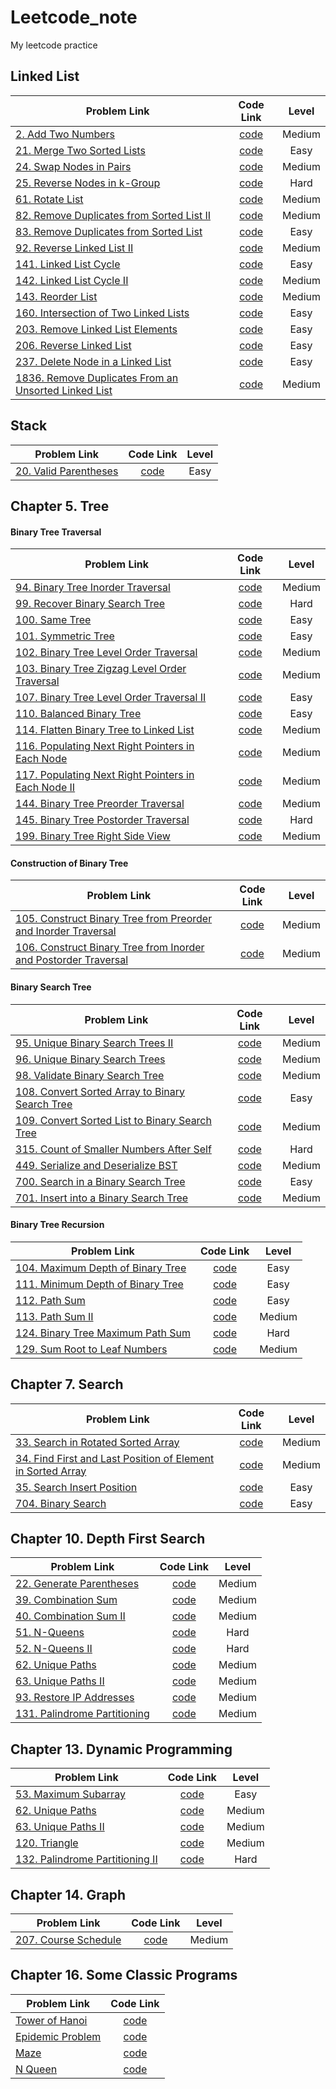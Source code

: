 # Leetcode_note
My leetcode practice

## Linked List
| Problem Link  |  Code Link  | Level |
| ------------- |:-------------:| :-------------:| 
| [2. Add Two Numbers](https://leetcode.com/problems/add-two-numbers/) | [code](https://github.com/r06921037zwh/Leetcode_note/blob/master/Linked%20List/add-two-numbers.py)| Medium |
| [21. Merge Two Sorted Lists](https://leetcode.com/problems/merge-two-sorted-lists/)| [code](https://github.com/r06921037zwh/Leetcode_note/blob/master/Linked%20List/merge-two-sorted-lists.py)| Easy |
| [24. Swap Nodes in Pairs](https://leetcode.com/problems/swap-nodes-in-pairs/)| [code](https://github.com/r06921037zwh/Leetcode_note/blob/master/Linked%20List/swap-nodes-in-pairs.py) | Medium |
| [25. Reverse Nodes in k-Group](https://leetcode.com/problems/reverse-nodes-in-k-group/) | [code](https://github.com/r06921037zwh/Leetcode_note/blob/master/Linked%20List/reverse-nodes-in-k-group.py) | Hard |
| [61. Rotate List](https://leetcode.com/problems/rotate-list/) | [code](https://github.com/r06921037zwh/Leetcode_note/tree/master/Linked%20List) | Medium|
| [82. Remove Duplicates from Sorted List II](https://leetcode.com/problems/remove-duplicates-from-sorted-list-ii/) | [code](https://github.com/r06921037zwh/Leetcode_note/blob/master/Linked%20List/remove-duplicates-from-sorted-list-ii.py) | Medium |
| [83. Remove Duplicates from Sorted List](https://leetcode.com/problems/remove-duplicates-from-sorted-list/) | [code](https://github.com/r06921037zwh/Leetcode_note/blob/master/Linked%20List/remove-duplicates-from-sorted-list.py)  | Easy |
| [92. Reverse Linked List II](https://leetcode.com/problems/reverse-linked-list-ii/) | [code](https://github.com/r06921037zwh/Leetcode_note/blob/master/Linked%20List/reverse-linked-list-ii.py) | Medium |
| [141. Linked List Cycle](https://leetcode.com/problems/linked-list-cycle/) | [code](https://github.com/r06921037zwh/Leetcode_note/blob/master/Linked%20List/linked-list-cycle.py) | Easy |
| [142. Linked List Cycle II](https://leetcode.com/problems/linked-list-cycle-ii/)| [code](https://github.com/r06921037zwh/Leetcode_note/blob/master/Linked%20List/linked-list-cycle-ii.py)| Medium |
| [143. Reorder List](https://leetcode.com/problems/reorder-list/) | [code](https://github.com/r06921037zwh/Leetcode_note/blob/master/Linked%20List/reorder-list.py) | Medium |
| [160. Intersection of Two Linked Lists](https://leetcode.com/problems/intersection-of-two-linked-lists/)| [code](https://github.com/r06921037zwh/Leetcode_note/blob/master/Linked%20List/intersection-of-two-linked-lists.py)| Easy |
| [203. Remove Linked List Elements](https://leetcode.com/problems/remove-linked-list-elements/submissions/)| [code](https://github.com/r06921037zwh/Leetcode_note/blob/master/Linked%20List/remove-linked-list-elements.py)| Easy |
| [206. Reverse Linked List](https://leetcode.com/problems/reverse-linked-list/)| [code](https://github.com/r06921037zwh/Leetcode_note/blob/master/Linked%20List/Reverse_Linked_List.py) | Easy |   
| [237. Delete Node in a Linked List](https://leetcode.com/problems/delete-node-in-a-linked-list/) | [code](https://github.com/r06921037zwh/Leetcode_note/blob/master/Linked%20List/delete-node-in-a-linked-list.py) | Easy |
| [1836. Remove Duplicates From an Unsorted Linked List](https://leetcode.com/problems/remove-duplicates-from-an-unsorted-linked-list/) | [code](https://github.com/r06921037zwh/Leetcode_note/blob/master/Linked%20List/remove-duplicates-from-an-unsorted-linked-list.py) | Medium |

## Stack
| Problem Link  |  Code Link  | Level |
| ------------- |:-------------:| :-------------:| 
| [20. Valid Parentheses](https://leetcode.com/problems/valid-parentheses/)| [code](https://github.com/r06921037zwh/Leetcode_note/blob/master/Chapter4_Stack_and_Queue/p20_Valid_Parentheses.cpp) | Easy|

## Chapter 5. Tree
#### Binary Tree Traversal
| Problem Link  |  Code Link  | Level |
| ------------- |:-------------:| :-------------:| 
| [94. Binary Tree Inorder Traversal](https://leetcode.com/problems/binary-tree-inorder-traversal/) | [code](https://github.com/r06921037zwh/Leetcode_note/blob/master/Chapter_5_Tree/p94_Binary_Tree_Inorder_Traversal.cpp) | Medium |
| [99. Recover Binary Search Tree](https://leetcode.com/problems/recover-binary-search-tree/)| [code](https://github.com/r06921037zwh/Leetcode_note/blob/master/Chapter_5_Tree/p99_Recover_Binary_Search_Tree.cpp)| Hard |
| [100. Same Tree](https://leetcode.com/problems/same-tree/) | [code](https://github.com/r06921037zwh/Leetcode_note/blob/master/Chapter_5_Tree/p100_Same_Tree.cpp)| Easy |
| [101. Symmetric Tree](https://leetcode.com/problems/symmetric-tree/) |  [code](https://github.com/r06921037zwh/Leetcode_note/blob/master/Chapter_5_Tree/p101_Symmetric_Tree.cpp)| Easy |
| [102. Binary Tree Level Order Traversal](https://leetcode.com/problems/binary-tree-level-order-traversal/)| [code](https://github.com/r06921037zwh/Leetcode_note/blob/master/Chapter_5_Tree/p102_Binary_Tree_Level_Order_Traversal.cpp)| Medium |
| [103. Binary Tree Zigzag Level Order Traversal](https://leetcode.com/problems/binary-tree-zigzag-level-order-traversal/)| [code](https://github.com/r06921037zwh/Leetcode_note/blob/master/Chapter_5_Tree/p103_Binary_Tree_Zigzag_Level_Order_Traversal.cpp) | Medium |
| [107. Binary Tree Level Order Traversal II](https://leetcode.com/problems/binary-tree-level-order-traversal-ii/)| [code](https://github.com/r06921037zwh/Leetcode_note/blob/master/Chapter_5_Tree/p107_Binary_Tree_Level_Order_Traversal_II.cpp)| Easy |
| [110. Balanced Binary Tree](https://leetcode.com/problems/balanced-binary-tree/) | [code](https://github.com/r06921037zwh/Leetcode_note/blob/master/Chapter_5_Tree/p110_Balanced_Binary_Tree.cpp) | Easy |
| [114. Flatten Binary Tree to Linked List](https://leetcode.com/problems/flatten-binary-tree-to-linked-list/)| [code](https://github.com/r06921037zwh/Leetcode_note/blob/master/Chapter_5_Tree/p114_Flatten_Binary_Tree_to_Linked_List.cpp) | Medium |
| [116. Populating Next Right Pointers in Each Node](https://leetcode.com/problems/populating-next-right-pointers-in-each-node/)| [code](https://github.com/r06921037zwh/Leetcode_note/blob/master/Chapter_5_Tree/p116_Populating_Next_Right_Pointers_in_Each_Node.cpp)| Medium |
| [117. Populating Next Right Pointers in Each Node II](https://leetcode.com/problems/populating-next-right-pointers-in-each-node-ii/)| [code](https://github.com/r06921037zwh/Leetcode_note/blob/master/Chapter_5_Tree/p116_Populating_Next_Right_Pointers_in_Each_Node.cpp)| Medium |
| [144. Binary Tree Preorder Traversal](https://leetcode.com/problems/binary-tree-preorder-traversal/) | [code](https://github.com/r06921037zwh/Leetcode_note/blob/master/Chapter_5_Tree/p144_Binary_Tree_Preorder_Traversal.cpp)| Medium |
| [145. Binary Tree Postorder Traversal](https://leetcode.com/problems/binary-tree-postorder-traversal/)  | [code](https://github.com/r06921037zwh/Leetcode_note/blob/master/Chapter_5_Tree/p145_Binary_Tree_Postorder_Traversal.cpp) | Hard |
| [199. Binary Tree Right Side View](https://leetcode.com/problems/binary-tree-right-side-view/) | [code](https://github.com/r06921037zwh/Leetcode_note/blob/master/Chapter_5_Tree/p199_Binary_Tree_Right_Side_View.cpp)| Medium |

#### Construction of Binary Tree
| Problem Link  |  Code Link  | Level |
| ------------- |:-------------:| :-------------:| 
| [105. Construct Binary Tree from Preorder and Inorder Traversal](https://leetcode.com/problems/construct-binary-tree-from-preorder-and-inorder-traversal/) | [code](https://github.com/r06921037zwh/Leetcode_note/blob/master/Chapter_5_Tree/p105_Construct_Binary_Tree_from_Preorder_and_Inorder_Traversal.cpp) | Medium |
| [106. Construct Binary Tree from Inorder and Postorder Traversal](https://leetcode.com/problems/construct-binary-tree-from-inorder-and-postorder-traversal/)| [code](https://github.com/r06921037zwh/Leetcode_note/blob/master/Chapter_5_Tree/p106_Construct_Binary_Tree_from_Inorder_and_Postorder_Traversal.cpp)| Medium |

#### Binary Search Tree
| Problem Link  |  Code Link  | Level |
| ------------- |:-------------:| :-------------:| 
| [95. Unique Binary Search Trees II](https://leetcode.com/problems/unique-binary-search-trees-ii/)| [code](https://github.com/r06921037zwh/Leetcode_note/blob/master/Chapter_5_Tree/p95_Unique_Binary_Search_Trees_II.cpp)| Medium |
| [96. Unique Binary Search Trees](https://leetcode.com/problems/unique-binary-search-trees/)| [code](https://github.com/r06921037zwh/Leetcode_note/blob/master/Chapter_5_Tree/p96_Unique_Binary_Search_Trees.cpp)| Medium |
| [98. Validate Binary Search Tree](https://leetcode.com/problems/validate-binary-search-tree/)| [code](https://github.com/r06921037zwh/Leetcode_note/blob/master/Chapter_5_Tree/p98_Validate_Binary_Search_Tree.cpp)| Medium |
| [108. Convert Sorted Array to Binary Search Tree](https://leetcode.com/problems/convert-sorted-array-to-binary-search-tree/)| [code](https://github.com/r06921037zwh/Leetcode_note/blob/master/Chapter_5_Tree/p108_Convert_Sorted_Array_to_Binary_Search_Tree.cpp)| Easy |
| [109. Convert Sorted List to Binary Search Tree](https://leetcode.com/problems/convert-sorted-list-to-binary-search-tree/)| [code](https://github.com/r06921037zwh/Leetcode_note/blob/master/Chapter_5_Tree/p109_Convert_Sorted_List_to_Binary_Search_Tree.cpp)| Medium |
| [315. Count of Smaller Numbers After Self](https://leetcode.com/problems/count-of-smaller-numbers-after-self/)| [code](https://github.com/r06921037zwh/Leetcode_note/blob/master/Chapter_5_Tree/p315_Count_of_Smaller_Numbers_After_Self.cpp)| Hard |
| [449. Serialize and Deserialize BST](https://leetcode.com/problems/serialize-and-deserialize-bst/) | [code](https://github.com/r06921037zwh/Leetcode_note/blob/master/Chapter_5_Tree/p449_Serialize_and_Deserialize_BST.cpp)| Medium |
| [700. Search in a Binary Search Tree](https://leetcode.com/problems/search-in-a-binary-search-tree/)| [code](https://github.com/r06921037zwh/Leetcode_note/blob/master/Chapter_5_Tree/p700_Search_in_a_Binary_Search_Tree.cpp)| Easy |
| [701. Insert into a Binary Search Tree](https://leetcode.com/problems/insert-into-a-binary-search-tree/)| [code](https://github.com/r06921037zwh/Leetcode_note/blob/master/Chapter_5_Tree/p701_Insert_into_a_Binary_Search_Tree.cpp) | Medium |

#### Binary Tree Recursion
| Problem Link  |  Code Link  | Level |
| ------------- |:-------------:| :-------------:| 
| [104. Maximum Depth of Binary Tree](https://leetcode.com/problems/maximum-depth-of-binary-tree/)| [code](https://github.com/r06921037zwh/Leetcode_note/blob/master/Chapter_5_Tree/p104_Maximum_Depth_of_Binary_Tree.cpp)| Easy |
| [111. Minimum Depth of Binary Tree](https://leetcode.com/problems/minimum-depth-of-binary-tree/)| [code](https://github.com/r06921037zwh/Leetcode_note/blob/master/Chapter_5_Tree/p111_Minimum_Depth_of_Binary_Tree.cpp) | Easy |
| [112. Path Sum](https://leetcode.com/problems/path-sum/)| [code](https://github.com/r06921037zwh/Leetcode_note/blob/master/Chapter_5_Tree/p112_Path_Sum.cpp)| Easy |
| [113. Path Sum II](https://leetcode.com/problems/path-sum-ii/)| [code](https://github.com/r06921037zwh/Leetcode_note/blob/master/Chapter_5_Tree/p113_Path_Sum_II.cpp)| Medium |
| [124. Binary Tree Maximum Path Sum](https://leetcode.com/problems/binary-tree-maximum-path-sum/)| [code](https://github.com/r06921037zwh/Leetcode_note/blob/master/Chapter_5_Tree/p124_Binary_Tree_Maximum_Path_Sum.cpp)| Hard |
| [129. Sum Root to Leaf Numbers](https://leetcode.com/problems/sum-root-to-leaf-numbers/)| [code](https://github.com/r06921037zwh/Leetcode_note/blob/master/Chapter_5_Tree/p129_Sum_Root_to_Leaf_Numbers.cpp)| Medium |

## Chapter 7. Search
| Problem Link  |  Code Link  | Level |
| ------------- |:-------------:| :-------------:| 
| [33. Search in Rotated Sorted Array](https://leetcode.com/problems/search-in-rotated-sorted-array/)| [code](https://github.com/r06921037zwh/Leetcode_note/blob/master/Chapter_7_Search/p33_Search_in_Rotated_Sorted_Array.cpp)| Medium |
| [34. Find First and Last Position of Element in Sorted Array](https://leetcode.com/problems/find-first-and-last-position-of-element-in-sorted-array/) | [code](https://github.com/r06921037zwh/Leetcode_note/blob/master/Chapter_7_Search/p34_Find_First_and_Last_Position_of_Element_in_Sorted_Array.cpp) | Medium|
| [35. Search Insert Position](https://leetcode.com/problems/search-insert-position/)| [code](https://github.com/r06921037zwh/Leetcode_note/blob/master/Chapter_7_Search/p35_Search_Insert_Position.cpp)| Easy |
| [704. Binary Search](https://leetcode.com/problems/binary-search/)| [code](https://github.com/r06921037zwh/Leetcode_note/blob/master/Chapter_7_Search/p704_Binary_Search.cpp)| Easy |

## Chapter 10. Depth First Search
| Problem Link  |  Code Link  | Level |
| ------------- |:-------------:| :-------------:| 
|[22. Generate Parentheses](https://leetcode.com/problems/generate-parentheses/)| [code](https://github.com/r06921037zwh/Leetcode_note/blob/master/Chapter_10_Depth_First_Search/p22_Generate_Parentheses.cpp)| Medium |
|[39. Combination Sum](https://leetcode.com/problems/combination-sum/)| [code](https://github.com/r06921037zwh/Leetcode_note/blob/master/Chapter_10_Depth_First_Search/p39_Combination_Sum.cpp)| Medium |
|[40. Combination Sum II](https://leetcode.com/problems/combination-sum-ii/)| [code](https://github.com/r06921037zwh/Leetcode_note/blob/master/Chapter_10_Depth_First_Search/p40_Combination_Sum_II.cpp)| Medium |
|[51. N-Queens](https://leetcode.com/problems/n-queens/)|[code](https://github.com/r06921037zwh/Leetcode_note/blob/master/Chapter_10_Depth_First_Search/p51_N-Queens.cpp)| Hard |
|[52. N-Queens II](https://leetcode.com/problems/n-queens-ii/)|[code](https://github.com/r06921037zwh/Leetcode_note/blob/master/Chapter_10_Depth_First_Search/p52_N-Queens_II.cpp)| Hard |
|[62. Unique Paths](https://leetcode.com/problems/unique-paths/)|[code](https://github.com/r06921037zwh/Leetcode_note/blob/master/Chapter_10_Depth_First_Search/p62_Unique_Paths.cpp)| Medium |
|[63. Unique Paths II](https://leetcode.com/problems/unique-paths-ii/)|[code](https://github.com/r06921037zwh/Leetcode_note/blob/master/Chapter_10_Depth_First_Search/p63_Unique_Paths_II.cpp)| Medium |
|[93. Restore IP Addresses](https://leetcode.com/problems/restore-ip-addresses/)| [code](https://github.com/r06921037zwh/Leetcode_note/blob/master/Chapter_10_Depth_First_Search/p93_Restore_IP_Addresses.cpp) | Medium |
[131. Palindrome Partitioning](https://leetcode.com/problems/palindrome-partitioning/)| [code](https://github.com/r06921037zwh/Leetcode_note/blob/master/Chapter_10_Depth_First_Search/p131_Palindrome_Partitioning.cpp)| Medium |

## Chapter 13. Dynamic Programming
| Problem Link  |  Code Link  | Level |
| ------------- |:-------------:| :-------------:| 
| [53. Maximum Subarray](https://leetcode.com/problems/maximum-subarray/)| [code](https://github.com/r06921037zwh/Leetcode_note/blob/master/Chapter_13_Dynamic_Programming/p53_Maximum_Subarray.cpp) | Easy |
|[62. Unique Paths](https://leetcode.com/problems/unique-paths/)|[code](https://github.com/r06921037zwh/Leetcode_note/blob/master/Chapter_13_Dynamic_Programming/p62_Unique_Paths.cpp)| Medium |
|[63. Unique Paths II](https://leetcode.com/problems/unique-paths-ii/)|[code](https://github.com/r06921037zwh/Leetcode_note/blob/master/Chapter_13_Dynamic_Programming/p63_Unique_Paths_II.cpp)| Medium |
|[120. Triangle](https://leetcode.com/problems/triangle/)| [code](https://github.com/r06921037zwh/Leetcode_note/blob/master/Chapter_13_Dynamic_Programming/p120_Triangle.cpp)| Medium |
|[132. Palindrome Partitioning II](https://leetcode.com/problems/palindrome-partitioning-ii/)| [code](https://github.com/r06921037zwh/Leetcode_note/blob/master/Chapter_13_Dynamic_Programming/p132_Palindrome_Partitioning_II.cpp) | Hard |

## Chapter 14. Graph
| Problem Link  |  Code Link  | Level |
| ------------- |:-------------:| :-------------:| 
| [207. Course Schedule](https://leetcode.com/problems/course-schedule/)| [code](https://github.com/r06921037zwh/Leetcode_note/blob/master/Chapter_14_Graph/p207_Course_Schedule.cpp)| Medium |

## Chapter 16. Some Classic Programs
| Problem Link  |  Code Link  |
| ------------- |:-------------:|
| [Tower of Hanoi](https://openhome.cc/Gossip/AlgorithmGossip/HanoiTower.htm) |[code](https://github.com/r06921037zwh/Leetcode_note/blob/master/Classic_Problems/Tower_of_Hanoi.cpp)| 
|[Epidemic Problem](https://blog.csdn.net/Veaxen/article/details/71798106)| [code](https://github.com/r06921037zwh/Leetcode_note/blob/master/Classic_Problems/Epidemic_Problem.cpp)|
|[Maze](https://openhome.cc/Gossip/AlgorithmGossip/MouseGoMaze.htm#Python)|[code](https://github.com/r06921037zwh/Leetcode_note/blob/master/Classic_Problems/Maze.cpp)|
|[N Queen](https://www.geeksforgeeks.org/8-queen-problem/)|[code](https://github.com/r06921037zwh/Leetcode_note/blob/master/Classic_Problems/N_Queens.cpp)|



